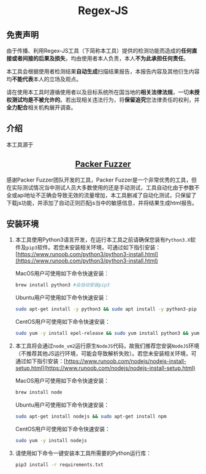  <h1 align="center" >Regex-JS</h1>

## 免责声明

由于传播、利用Regex-JS工具（下简称本工具）提供的检测功能而造成的**任何直接或者间接的后果及损失**，均由使用者本人负责，本人**不为此承担任何责任**。

本工具会根据使用者检测结果**自动生成**扫描结果报告，本报告内容及其他衍生内容均**不能代表**本人的立场及观点。

请在使用本工具时遵循使用者以及目标系统所在国当地的**相关法律法规**，一切**未授权测试均是不被允许的**。若出现相关违法行为，将**保留追究**您法律责任的权利，并**全力配合**相关机构展开调查。

## 介绍
本工具源于<h2 align="center" ><a href="https://github.com/rtcatc/Packer-Fuzzer">Packer Fuzzer</a></h2>感谢Packer Fuzzer团队开发的工具，Packer Fuzzer是一个非常优秀的工具，但在实际测试情况当中测试人员大多数使用的还是手动测试，工具自动化由于参数不全或api地址不正确会导致无效的流量增加，本工具删减了自动化测试，只保留了下载js功能，并添加了自动正则匹配js当中的敏感信息，并将结果生成html报告。

## 安装环境
1. 本工具使用Python3语言开发，在运行本工具之前请确保您装有`Python3.X`软件及`pip3`软件。若您未安装相关环境，可通过如下指引安装：[https://www.runoob.com/python3/python3-install.html](https://www.runoob.com/python3/python3-install.html)

   MacOS用户可使用如下命令快速安装：

   ```bash
   brew install python3 #会自动安装pip3
   ```

   Ubuntu用户可使用如下命令快速安装：

   ```bash
   sudo apt-get install -y python3 && sudo apt install -y python3-pip
   ```

   CentOS用户可使用如下命令快速安装：

   ```bash
   sudo yum -y install epel-release && sudo yum install python3 && yum install -y python3-setuptools && easy_install pip
   ```

2. 本工具将会通过`node_vm2`运行原生`NodeJS`代码，故我们推荐您安装`NodeJS`环境（不推荐其他JS运行环境，可能会导致解析失败）。若您未安装相关环境，可通过如下指引安装：[https://www.runoob.com/nodejs/nodejs-install-setup.html](https://www.runoob.com/nodejs/nodejs-install-setup.html)

   MacOS用户可使用如下命令快速安装：

   ```bash
   brew install node
   ```

   Ubuntu用户可使用如下命令快速安装：

   ```bash
   sudo apt-get install nodejs && sudo apt-get install npm
   ```

   CentOS用户可使用如下命令快速安装：

   ```bash
   sudo yum -y install nodejs
   ```

3. 请使用如下命令一键安装本工具所需要的Python运行库：

   ```bash
   pip3 install -r requirements.txt
   ```
